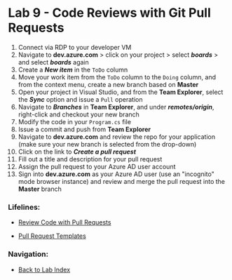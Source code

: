 # Lab 9 - Code Reviews with Git Pull Requests

1. Connect via RDP to your developer VM
2. Navigate to **dev.azure.com** > click on your project > select ***boards*** > and select ***boards*** again
3. Create a ***New item*** in the `ToDo` column
4. Move your work item from the `ToDo` column to the `Doing` column, and from the context menu, create a new branch based on **Master**
5. Open your project in Visual Studio, and from the **Team Explorer**, select the ***Sync*** option and issue a `Pull` operation
6. Navigate to ***Branches*** in **Team Explorer**, and under ***remotes/origin***, right-click and checkout your new branch
7. Modify the code in your `Program.cs` file
8. Issue a commit and push from **Team Explorer**
9. Navigate to **dev.azure.com** and review the repo for your application (make sure your new branch is selected from the drop-down)
10. Click on the link to ***Create a pull request***
11. Fill out a title and description for your pull request
12. Assign the pull request to your Azure AD user account
13. Sign into **dev.azure.com** as your Azure AD user (use an "incognito" mode browser instance) and review and merge the pull request into the **Master** branch

### Lifelines:

* [Review Code with Pull Requests](https://docs.microsoft.com/en-us/azure/devops/repos/git/pull-requests)

* [Pull Request Templates](https://docs.microsoft.com/en-us/azure/devops/repos/git/pull-request-templates)

### Navigation:

* [Back to Lab Index](https://github.com/mikepfeiffer/azure-devops-labs)